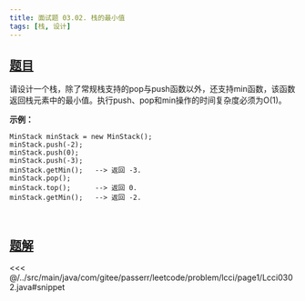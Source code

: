 ```yaml
---
title: 面试题 03.02. 栈的最小值
tags: [栈, 设计]
---
```



## [题目](https://leetcode.cn/problems/min-stack-lcci/)
请设计一个栈，除了常规栈支持的pop与push函数以外，还支持min函数，该函数返回栈元素中的最小值。执行push、pop和min操作的时间复杂度必须为O(1)。

**示例：**

```
MinStack minStack = new MinStack();
minStack.push(-2);
minStack.push(0);
minStack.push(-3);
minStack.getMin();   --> 返回 -3.
minStack.pop();
minStack.top();      --> 返回 0.
minStack.getMin();   --> 返回 -2.
```

<br />



## [题解](https://github.com/PasseRR/JavaLeetCode/blob/master/src/main/java/com/gitee/passerr/leetcode/problem/lcci/page1/Lcci0302.java)

<<< @/../src/main/java/com/gitee/passerr/leetcode/problem/lcci/page1/Lcci0302.java#snippet
